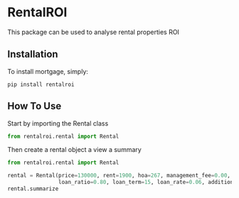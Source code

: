 RentalROI
====================

This package can be used to analyse rental properties ROI


Installation
--------------------

To install mortgage, simply:

```commandline
pip install rentalroi
```


How To Use
--------------------

Start by importing the Rental class 

```python
from rentalroi.rental import Rental

```

Then create a rental object a view a summary

```python
from rentalroi.rental import Rental

rental = Rental(price=130000, rent=1900, hoa=267, management_fee=0.00, tax_rate=0.0112, insurance_rate=0.004, \
                loan_ratio=0.80, loan_term=15, loan_rate=0.06, additional_investment=20000)
rental.summarize
```
